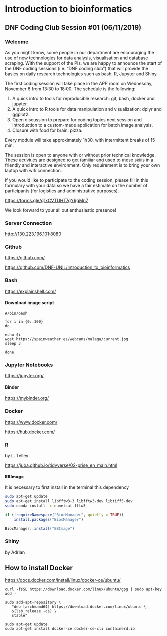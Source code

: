 # Introduction to bioinformatics 

## DNF Coding Club Session #01 (06/11/2019)

### Welcome
As you might know, some people in our department are encouraging the use of new technologies for data analysis, visualisation and database scraping. With the support of the PIs, we are happy to announce the start of the DNF coding sessions (i.e. “DNF coding club”) that will provide the basics on daily research technologies such as bash, R, Jupyter and Shiny. 

The first coding session will take place in the APP room on Wednesday, November 6 from 13:30 to 18:00. The schedule is the following:

1. A quick intro to tools for reproducible research: git, bash, docker and jupyter.
2. A quick intro to R tools for data manipulation and visualization: dplyr and ggplot2.
3. Open discussion to prepare for coding topics next session and introduction to a custom-made application for batch image analysis.
4. Closure with food for brain: pizza.

Every module will take approximately 1h30, with intermittent breaks of 15 min.

The session is open to anyone with or without prior technical knowledge. These activities are designed to get familiar and used to these skills in a friendly and interactive environment. Only requirement is to bring your own laptop with wifi connection.

If you would like to participate to the coding session, please fill in this formulary with your data so we have a fair estimate on the number of participants (for logistics and administrative purposes). 

https://forms.gle/g1xCVTUHT7gY9gMn7

We look forward to your all out enthusiastic presence!

### Server Connection
http://130.223.196.101:8080

### Github 
https://github.com/

https://github.com/DNF-UNIL/Introduction_to_bioinformatics

### Bash 
https://explainshell.com/

#### Download image script

```
#/bin/bash

for i in {0..100}
do

echo $i
wget https://spainweather.es/webcams/malaga/current.jpg
sleep 3

done
```

### Jupyter Notebooks
https://jupyter.org/

#### Binder
https://mybinder.org/

### Docker
https://www.docker.com/

https://hub.docker.com/

### R 
by L. Telley

https://juba.github.io/tidyverse/02-prise_en_main.html

#### EBImage

It is necessary to first install in the terminal this dependency

```bash
sudo apt-get update
sudo apt-get install libfftw3-3 libfftw3-dev libtiff5-dev
sudo conda install -c eumetsat fftw3
```

```R
if (!requireNamespace("BiocManager", quietly = TRUE))
    install.packages("BiocManager")

BiocManager::install("EBImage")
```

### Shiny

by Adrian

## How to install Docker

https://docs.docker.com/install/linux/docker-ce/ubuntu/

```
curl -fsSL https://download.docker.com/linux/ubuntu/gpg | sudo apt-key add -

sudo add-apt-repository \
   "deb [arch=amd64] https://download.docker.com/linux/ubuntu \
   $(lsb_release -cs) \
   stable"
   
sudo apt-get update
sudo apt-get install docker-ce docker-ce-cli containerd.io

```
